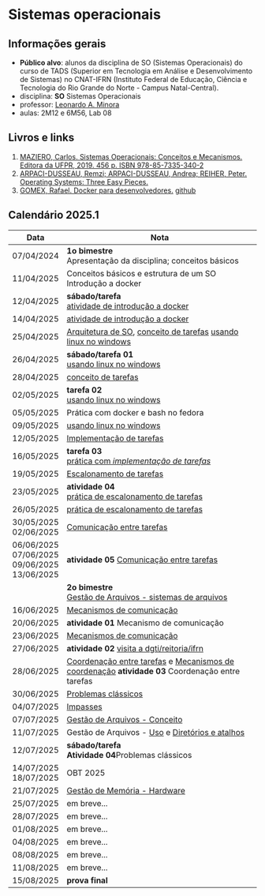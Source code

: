 # Sistemas operacionais

## Informações gerais
- **Público alvo**: alunos da disciplina de SO (Sistemas Operacionais) do curso de TADS (Superior em Tecnologia em Análise e Desenvolvimento de Sistemas) no CNAT-IFRN (Instituto Federal de Educação, Ciência e Tecnologia do Rio Grande do Norte - Campus Natal-Central).
- disciplina: **SO** Sistemas Operacionais
- professor: [Leonardo A. Minora](https://github.com/leonardo-minora)
- aulas: 2M12 e 6M56, Lab 08

## Livros e links

1. [MAZIERO, Carlos. Sistemas Operacionais: Conceitos e Mecanismos. Editora da UFPR, 2019. 456 p. ISBN 978-85-7335-340-2](https://wiki.inf.ufpr.br/maziero/doku.php?id=socm:start)
2. [ARPACI-DUSSEAU, Remzi; ARPACI-DUSSEAU, Andrea; REIHER, Peter. Operating Systems: Three Easy Pieces.](https://pages.cs.wisc.edu/~remzi/OSTEP/)
3. [GOMEX, Rafael. Docker para desenvolvedores.](https://leanpub.com/dockerparadesenvolvedores) [github](https://github.com/gomex/docker-para-desenvolvedores)

## Calendário 2025.1

| Data       | Nota |
| ---------- | ---- |
| 07/04/2024 | **1o bimestre**<br />Apresentação da disciplina; conceitos básicos |
| 11/04/2025 | Conceitos básicos e estrutura de um SO<br />Introdução a docker |
| 12/04/2025 | **sábado/tarefa**<br />[atividade de introdução a docker](https://github.com/sistemas-operacionais/2025-1-atividade-01-docker-introducao) |
| 14/04/2025 | [atividade de introdução a docker](https://github.com/sistemas-operacionais/2025-1-atividade-01-docker-introducao) |
| 25/04/2025 | [Arquitetura de SO](https://wiki.inf.ufpr.br/maziero/lib/exe/fetch.php?media=socm:socm-03.pdf), [conceito de tarefas](https://wiki.inf.ufpr.br/maziero/lib/exe/fetch.php?media=socm:socm-04.pdf) [usando linux no windows](https://github.com/sistemas-operacionais/2025-1-atividade-02-docker-linux-introducao) |
| 26/04/2025 | **sábado/tarefa 01**<br />[usando linux no windows](https://github.com/sistemas-operacionais/2025-1-atividade-02-docker-linux-introducao) |
| 28/04/2025 | [conceito de tarefas](https://wiki.inf.ufpr.br/maziero/lib/exe/fetch.php?media=socm:socm-04.pdf) |
| 02/05/2025 | **tarefa 02**<br />[usando linux no windows](https://github.com/sistemas-operacionais/2025-1-atividade-02-docker-linux-introducao) |
| 05/05/2025 | Prática com docker e bash no fedora |
| 09/05/2025 | [usando linux no windows](https://github.com/sistemas-operacionais/2025-1-atividade-02-docker-linux-introducao) |
| 12/05/2025 | [Implementação de tarefas](https://wiki.inf.ufpr.br/maziero/lib/exe/fetch.php?media=socm:socm-05.pdf) |
| 16/05/2025 | **tarefa 03**<br />[prática com _implementação de tarefas_](https://github.com/sistemas-operacionais/2025-1-atividade-03-tarefas) |
| 19/05/2025 | [Escalonamento de tarefas](https://wiki.inf.ufpr.br/maziero/lib/exe/fetch.php?media=socm:socm-06.pdf) |
| 23/05/2025 | **atividade 04**<br />[prática de escalonamento de tarefas](https://github.com/sistemas-operacionais/2025-1-atividade-04-escolonador) |
| 26/05/2025 | [prática de escalonamento de tarefas](https://github.com/sistemas-operacionais/2025-1-atividade-04-escolonador) |
| 30/05/2025<br />02/06/2025 | [Comunicação entre tarefas](https://wiki.inf.ufpr.br/maziero/lib/exe/fetch.php?media=socm:socm-08.pdf) |
| 06/06/2025<br />07/06/2025<br />09/06/2025<br />13/06/2025 | **atividade 05** [Comunicação entre tarefas](https://github.com/sistemas-operacionais/2025-1-atividade-05-comunicacao) |
|  | **2o bimestre**<br />[Gestão de Arquivos - sistemas de arquivos](https://wiki.inf.ufpr.br/maziero/lib/exe/fetch.php?media=socm:socm-slides-24.pdf) |
| 16/06/2025 | [Mecanismos de comunicação](https://wiki.inf.ufpr.br/maziero/lib/exe/fetch.php?media=socm:socm-09.pdf) |
| 20/06/2025 | **atividade 01** Mecanismo de comunicação |
| 23/06/2025 | [Mecanismos de comunicação](https://wiki.inf.ufpr.br/maziero/lib/exe/fetch.php?media=socm:socm-09.pdf) |
| 27/06/2025 | **atividade 02** [visita a dgti/reitoria/ifrn](https://github.com/sistemas-operacionais/2025-1-Atividade-2.1-DIGTI-Relatorio-Visita) |
| 28/06/2025 | [Coordenação entre tarefas](https://wiki.inf.ufpr.br/maziero/lib/exe/fetch.php?media=socm:socm-10.pdf) e [Mecanismos de coordenação](https://wiki.inf.ufpr.br/maziero/lib/exe/fetch.php?media=socm:socm-11.pdf) **atividade 03** Coordenação entre tarefas |
| 30/06/2025 | [Problemas clássicos](https://wiki.inf.ufpr.br/maziero/lib/exe/fetch.php?media=socm:socm-12.pdf) |
| 04/07/2025 | [Impasses](https://wiki.inf.ufpr.br/maziero/lib/exe/fetch.php?media=socm:socm-13.pdf) |
| 07/07/2025 | [Gestão de Arquivos - Conceito](https://wiki.inf.ufpr.br/maziero/lib/exe/fetch.php?media=socm:socm-22.pdf) |
| 11/07/2025 | Gestão de Arquivos - [Uso](https://wiki.inf.ufpr.br/maziero/lib/exe/fetch.php?media=socm:socm-23.pdf) e [Diretórios e atalhos](https://wiki.inf.ufpr.br/maziero/lib/exe/fetch.php?media=socm:socm-25.pdf) |
| 12/07/2025 | **sábado/tarefa**<br />**Atividade 04**Problemas clássicos |
| 14/07/2025<br />18/07/2025 | OBT 2025 |
| 21/07/2025 | [Gestão de Memória - Hardware](https://wiki.inf.ufpr.br/maziero/lib/exe/fetch.php?media=socm:socm-14.pdf) |
| 25/07/2025 | em breve... |
| 28/07/2025 | em breve... |
| 01/08/2025 | em breve... |
| 04/08/2025 | em breve... |
| 08/08/2025 | em breve... |
| 11/08/2025 | em breve... |
| 15/08/2025 | **prova final** |
